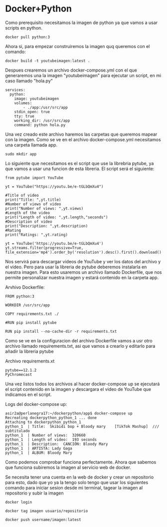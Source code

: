  # Docker+Python
Como prerequisito necesitamos la imagen de python ya que vamos a usar scripts en python.

~~~
docker pull python:3
~~~
Ahora si, para empezar construiremos la imagen quq queremos con el comando:

~~~
docker build -t youtubeimagen:latest .
~~~

Despues crearemos un archivo docker-compose.yml con el que generaremos una la imagen "youtubeimagen" para ejecutar un script, en mi caso llamado "hola.py"

~~~
services:
  python:
    image: youtubeimagen
    volumes:
        - ./app:/usr/src/app
    stdin_open: true
    tty: true
    working_dir: /usr/src/app
    command: python hola.py
~~~

Una vez creado este archivo haremos las carpetas que queremos mapear con la imagen. Como se ve en el archivo docker-compose.yml necesitamos una carpeta llamada app.

~~~
sudo mkdir app
~~~

Lo siguiente que necesitamos es el script que use la librebria pytube, ya que vamos a usar una funcion de esta libreria. El script será el siguiente:

~~~
from pytube import YouTube

yt = YouTube("https://youtu.be/e-tGLbQmXu4")

#Title of video
print("Title: ",yt.title)
#Number of views of video
print("Number of views: ",yt.views)
#Length of the video
print("Length of video: ",yt.length,"seconds")
#Description of video
print("Description: ",yt.description)
#Rating
print("Ratings: ",yt.rating)

yt = YouTube('https://youtu.be/e-tGLbQmXu4')
yt.streams.filter(progressive=True, file_extension='mp4').order_by('resolution').desc().first().download()
~~~

Nos servirá para descargar videos de YouTube y ver los datos del archivo y el video. Pero para usar la libreria de pytube deberemos instalarla en nuestra imagen. Para esto usaremos un archivo llamado Dockerfile, que nos permite personalizar nuestra imagen y estará contenido en la carpeta app.

Arvhivo Dockerfile:

~~~
FROM python:3

WORKDIR /usr/src/app

COPY requirements.txt ./

#RUN pip install pytube

RUN pip install --no-cache-dir -r requirements.txt
~~~

Como se ve en la configuracion del archivo Dockerfile vamos a usr otro archivo llamado requirements.txt, asi que vamos a crearlo y editarlo para añadir la libreria pytube

Archivo requirements.xt

~~~
pytube==12.1.2
PyChromecast
~~~

Una vez listos todos los archivos al hacer docker-compose up se ejecutará el script contenido en la imagen y descargara el video de YouTube que indicamos en el script.

Logs del docker-compose up:
~~~
asir2a@perlanegra17:~/dockerpython/app$ docker-compose up
Recreating dockerpython_python_1 ... done
Attaching to dockerpython_python_1
python_1  | Title:  Skibidi bop + Bloody mary    [TikTok Mashup]  ///   subtitulado
python_1  | Number of views:  320660
python_1  | Length of video:  193 seconds
python_1  | Description:  CANCIÓN: Bloody Mary
python_1  | ARTISTA: Lady Gaga
python_1  | ÁLBUM: Bloody Mary
~~~

Como podemos comprobar funciona perfectamente. Ahora que sabemos que funciona subiremos la imagen al servicio web de docker.

Se necesita tener una cuenta en la web de docker y crear un repositorio para esto, dado que yo ya la tengo solo tengo que usar los siguientes comando para iniciar sesion desde mi terminal, tagear la imagen al repositorio y subir la imagen

~~~
docker login
~~~
~~~
docker tag imagen usuario/repositorio
~~~
~~~
docker push username/imagen:latest
~~~